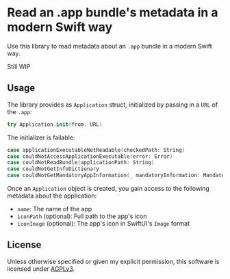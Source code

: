 # Read an .app bundle's metadata in a modern Swift way

Use this library to read metadata about an
`.app` bundle in a modern Swift way.

Still WIP

## Usage

The library provides as `Application` struct, initialized by passing in a `URL` of the `.app`:

```swift
try Application.init(from: URL)
```

The initializer is failable:

```swift
case applicationExecutableNotReadable(checkedPath: String)
case couldNotAccessApplicationExecutable(error: Error)
case couldNotReadBundle(applicationPath: String)
case couldNotGetInfoDictionary
case couldNotGetMandatoryAppInformation(_ mandatoryInformation: MandatoryAppInformation)
```

Once an `Application` object is created, you gain access to the following metadata about the application:

- `name`: The name of the app
- `iconPath` (optional): Full path to the app's icon
- `iconImage` (optional): The app's icon in SwiftUI's `Image` format

## License

Unless otherwise specified or given my explicit permission, this software is licensed under [AGPLv3](https://www.gnu.org/licenses/agpl-3.0.html).
